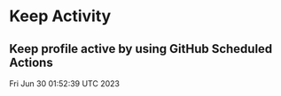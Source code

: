 # Keep Activity 
Keep profile active by using GitHub Scheduled Actions
--- 
Fri Jun 30 01:52:39 UTC 2023